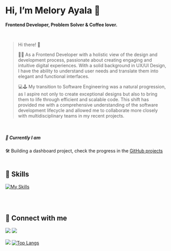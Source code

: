 # Hi, I’m Melory Ayala 👋

<p><b>Frontend Developer, Problem Solver & Coffee lover.</b></p>
<br>

>Hi there! 👋
>
>🌈🎨 As a Frontend Developer with a holistic view of the design and development process, passionate about creating engaging and intuitive digital experiences. With a solid background in UX/UI Design, I have the ability to understand user needs and translate them into elegant and functional interfaces.
>
>💻🕹️ My transition to Software Engineering was a natural progression, as I aspire not only to create exceptional designs but also to bring them to life through efficient and scalable code. This shift has provided me with a comprehensive understanding of the software development lifecycle and allowed me to collaborate more closely with multidisciplinary teams in my recent projects.
<br>
 
##### 🎯 Currently I am

🛠️ Building a dashboard project, check the progress in the [GitHub projects](https://github.com/users/meloryayala/projects/1/views/2)
<br><br>

## 🧠 Skills
  [![My Skills](https://skillicons.dev/icons?i=js,ts,react,nextjs,mongodb,tailwind,styledcomponents,jest,azure,git,html,css,figma)](https://skillicons.dev)
<!-- [![GitHub Streak](http://github-readme-streak-stats.herokuapp.com?user=meloryayala&border_radius=5)](https://git.io/streak-stats) --->
<br><br>

## 🔌 Connect with me

[<img src="https://img.shields.io/badge/Gmail-D14836?style=for-the-badge&logo=gmail&logoColor=white" />](mailto:melory.ayala@gamil.com)
[<img src="https://img.shields.io/badge/LinkedIn-0077B5?style=for-the-badge&logo=linkedin&logoColor=white" />](https://www.linkedin.com/in/melory-ayala/)
<br><br>
<img src="https://github-readme-stats.vercel.app/api?username=meloryayala&show_icons=true&theme=light" />
[![Top Langs](https://github-readme-stats.vercel.app/api/top-langs/?username=meloryayala&layout=compact)](https://github.com/meloryayala/github-readme-stats)
<!---
meloryayala/meloryayala is a ✨ special ✨ repository because its `README.md` (this file) appears on your GitHub profile.
You can click the Preview link to take a look at your changes.
- 👀 I’m interested in UX & Programming
- 💞️I’m currently learning JavaScrpt & React
- 📫 How to reach me: melory.ayala@gmail.com --->


